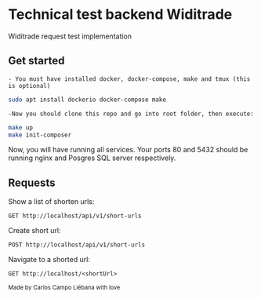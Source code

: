 # Technical test backend Widitrade
Widitrade request test implementation

## Get started
    - You must have installed docker, docker-compose, make and tmux (this is optional)
```sh
sudo apt install dockerio docker-compose make
```
    -Now you should clone this repo and go into root folder, then execute:
```sh
make up
make init-composer
```
Now, you will have running all services. Your ports 80 and 5432 should be running nginx and Posgres SQL server respectively.

## Requests
Show a list of shorten urls:
```
GET http://localhost/api/v1/short-urls
```

Create short url:
```
POST http://localhost/api/v1/short-urls
```
Navigate to a shorted url:
```
GET http://localhost/<shortUrl>
```



<small>Made by Carlos Campo Liébana with love</small>
